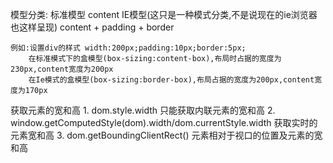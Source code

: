 模型分类:
    标准模型 
        content
    IE模型(这只是一种模式分类,不是说现在的ie浏览器也这样呈现)
        content + padding + border

    例如:设置div的样式 width:200px;padding:10px;border:5px;
        在标准模式下的盒模型(box-sizing:content-box),布局时占据的宽度为230px,content宽度为200px
        在Ie模式的盒模型(box-sizing:border-box),布局占据的宽度为200px,content宽度为170px

获取元素的宽和高
    1. dom.style.width  只能获取内联元素的宽和高
    2. window.getComputedStyle(dom).width/dom.currentStyle.width 获取实时的元素宽和高
    3. dom.getBoundingClientRect() 元素相对于视口的位置及元素的宽和高     